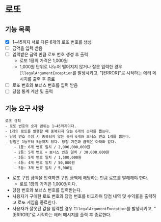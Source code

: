 # 로또

## 기능 목록

- [x] 1~45까지 서로 다른 6개의 로또 번호를 생성
- [ ] 금액을 입력 받음
- [ ] 입력받은 금액 만큼 로또 번호 생성 후 출력
  - 로또 1장의 가격은 1,000원
  - 1,000원 단위로 나누어 떨어지지 않거나
    잘못 입력한 경우 `IllegalArgumentException`를 발생시키고, "[ERROR]"로 시작하는 에러 메시지를 출력 후 종료
- [ ] 로또 번호와 보너스 번호를 입력 받음
- [ ] 당첨 통계 계산 및 출력

## 기능 요구 사항

```
로또 규칙
- 로또 번호의 숫자 범위는 1~45까지이다.
- 1개의 로또를 발행할 때 중복되지 않는 6개의 숫자를 뽑는다.
- 당첨 번호 추첨 시 중복되지 않는 숫자 6개와 보너스 번호 1개를 뽑는다.
- 당첨은 1등부터 5등까지 있다. 당첨 기준과 금액은 아래와 같다.
    - 1등: 6개 번호 일치 / 2,000,000,000원
    - 2등: 5개 번호 + 보너스 번호 일치 / 30,000,000원
    - 3등: 5개 번호 일치 / 1,500,000원
    - 4등: 4개 번호 일치 / 50,000원
    - 5등: 3개 번호 일치 / 5,000원
```

- 로또 구입 금액을 입력하면 구입 금액에 해당하는 만큼 로또를 발해해야 한다.
  - 로또 1장의 가격은 1,000원이다.
- 당첨 번호와 보너스 번호를 입력받는다.
- 사용자가 구매한 로또 번호와 당첨 번호를 비교하여 당첨 내역 및 수익률을 출력하고 로또 게임을 종료한다.
- 사용자가 잘못된 값을 입력할 경우 `IllegalArgumentException`를 발생시키고, "[ERROR]"로 시작하는 에러 메시지를 출력 후 종료한다.
